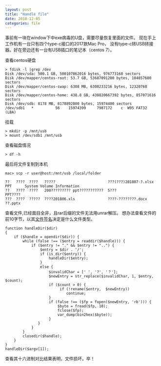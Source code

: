 ```yaml
---
layout: post
title: "Handle file"
date: 2018-12-05 
categories: file
---
```

事前有一块在window下中exe病毒的U盘，需要尽量恢复里面的文件。
现在手上工作机有一台只有四个type-c接口的2017款Mac Pro，
没有type-c转USB转接器。好在旁边还有一台有USB插口的笔记本（centos 7）。

查看centos硬盘
```
> fdisk -l |grep /dev 
Disk /dev/sda: 500.1 GB, 500107862016 bytes, 976773168 sectors
Disk /dev/mapper/centos-root: 53.7 GB, 53687091200 bytes, 104857600 sectors
Disk /dev/mapper/centos-swap: 6308 MB, 6308233216 bytes, 12320768 sectors
Disk /dev/mapper/centos-home: 438.8 GB, 438820667392 bytes, 857071616 sectors
Disk /dev/sdb: 8178 MB, 8178892800 bytes, 15974400 sectors
/dev/sdb1   *          56    15974399     7987172    c  W95 FAT32 (LBA)
```
挂载
```
> mkdir -p /mnt/usb
> mount /dev/sdb1 /mnt/usb
```
查看磁盘情况
```
> df -h
```
最后将文件复制到本机
```
mac> scp -r user@host:/mnt/usb /local/folder
```

```
??   ????  ????   ?????                        ???(???)201807-?.xlsx  PPT      System Volume Information
??   ????  ????   200????????? ppt???????????  5???                   PPT????
???  ????  ?????  ????201806.xls               ????-????????.docx     ??.pptx
```
查看文件,已经面目全非，且rar后缀的文件无法用unrar解压。
想办法查看文件的前10字节，以其[文件签名](https://en.wikipedia.org/wiki/List_of_file_signatures)决定是什么文件类型。
```
function handleDir($dir)
{
    if ($handle = opendir($dir)) {
        while (false !== ($entry = readdir($handle))) {
            if ($entry != "." && $entry != "..") {
                $entry = $dir . '/';
                if (is_dir($entry)) {
                    handleDir($entry);
                }
                else {
                    $invalidChar = [' ', '?', '？'];
                    $newEntry = str_replace($invalidChar, 1, $entry, $count);
                    if ($count > 0) {
                         if (!rename($entry,  $newEntry))
                            continue;
                    }
                    if (false !== ($fp = fopen($newEntry, 'rb'))) {
                        $byte = fread($fp, 10);
                        fclose($fp);
                        var_dump(bin2hex($byte));
                    }
               }
            }
        }
        closedir($handle);
    }
}
handleDir($argv[1]);
```
查看其十六进制对比结果表明，文件损坏。卒！


